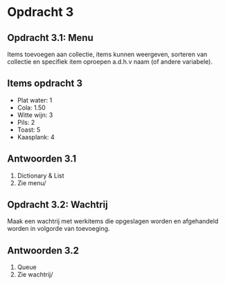 # Opdracht 3

## Opdracht 3.1: Menu

Items toevoegen aan collectie, items kunnen weergeven, sorteren van collectie en specifiek item oproepen a.d.h.v naam (of andere variabele).

## Items opdracht 3

* Plat water: 1
* Cola: 1.50
* Witte wijn: 3
* Pils: 2
* Toast: 5
* Kaasplank: 4

## Antwoorden 3.1

1. Dictionary & List
2. Zie menu/

## Opdracht 3.2: Wachtrij

Maak een wachtrij met werkitems die opgeslagen worden en afgehandeld worden in volgorde van toevoeging.

## Antwoorden 3.2

1. Queue
2. Zie wachtrij/